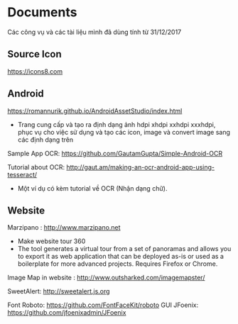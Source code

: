 ﻿# Documents
Các công vụ và các tài liệu mình đã dùng tính từ 31/12/2017

Source Icon
-
https://icons8.com

Android
-
https://romannurik.github.io/AndroidAssetStudio/index.html
- Trang cung cấp và tạo ra định dạng ảnh hdpi xhdpi xxhdpi xxxhdpi, phục vụ cho việc sử dụng và tạo các icon, image và convert image sang các định dạng trên

Sample App OCR:     https://github.com/GautamGupta/Simple-Android-OCR 

Tutorial about OCR: http://gaut.am/making-an-ocr-android-app-using-tesseract/
- Một ví dụ có kèm tutorial về OCR (Nhận dạng chữ).

Website
-
Marzipano : http://www.marzipano.net
- Make website tour 360
- The tool generates a virtual tour from a set of panoramas and allows you to export it as web application that can be deployed as-is or used as a boilerplate for more advanced projects. Requires Firefox or Chrome.

Image Map in website : http://www.outsharked.com/imagemapster/

SweetAlert: http://sweetalert.js.org

Font Roboto: https://github.com/FontFaceKit/roboto
GUI JFoenix: https://github.com/jfoenixadmin/JFoenix
